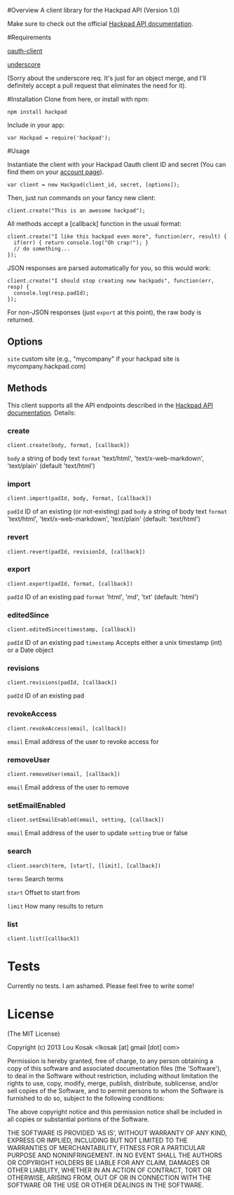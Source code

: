 #Overview
A client library for the Hackpad API (Version 1.0)

Make sure to check out the official [Hackpad API documentation](https://hackpad.com/Hackpad-API-v1.0-k9bpcEeOo2Q).

#Requirements

[oauth-client](https://github.com/unscene/node-oauth)

[underscore](http://underscorejs.org/)

(Sorry about the underscore req. It's just for an object merge, and I'll definitely
accept a pull request that eliminates the need for it).

#Installation
Clone from here, or install with npm:

    npm install hackpad

Include in your app:

    var Hackpad = require('hackpad');

#Usage

Instantiate the client with your Hackpad Oauth client ID and secret (You can find them on your [account page](https://hackpad.com/ep/account/)).

    var client = new Hackpad(client_id, secret, [options]);

Then, just run commands on your fancy new client:

    client.create("This is an awesome hackpad");

All methods accept a [callback] function in the usual format:

    client.create("I like this hackpad even more", function(err, result) {
      if(err) { return console.log("Oh crap!"); }
      // do something...
    });

JSON responses are parsed automatically for you, so this would work:

    client.create("I should stop creating new hackpads", function(err, resp) {
      console.log(resp.padId);
    });

For non-JSON responses (just `export` at this point), the raw body is returned.

## Options

`site` custom site (e.g., "mycompany" if your hackpad site is mycompany.hackpad.com)

## Methods

This client supports all the API endpoints described in the [Hackpad API documentation](https://hackpad.com/Hackpad-API-v1.0-k9bpcEeOo2Q). Details:

### create
    client.create(body, format, [callback])

`body` a string of body text
`format` 'text/html', 'text/x-web-markdown', 'text/plain' (default 'text/html')

### import
    client.import(padId, body, format, [callback])

`padId` ID of an existing (or not-existing) pad
`body` a string of body text
`format` 'text/html', 'text/x-web-markdown', 'text/plain' (default: 'text/html')

### revert
    client.revert(padId, revisionId, [callback])

### export
    client.export(padId, format, [callback])

`padId` ID of an existing pad
`format` 'html', 'md', 'txt' (default: 'html')

### editedSince
    client.editedSince(timestamp, [callback])

`padId` ID of an existing pad
`timestamp` Accepts either a unix timestamp (int) or a Date object

### revisions
    client.revisions(padId, [callback])

`padId` ID of an existing pad

### revokeAccess
    client.revokeAccess(email, [callback])

`email` Email address of the user to revoke access for

### removeUser
    client.removeUser(email, [callback])

`email` Email address of the user to remove

### setEmailEnabled
    client.setEmailEnabled(email, setting, [callback])

`email` Email address of the user to update
`setting` true or false

### search
    client.search(term, [start], [limit], [callback])

`terms` Search terms

`start` Offset to start from

`limit` How many results to return

### list
    client.list([callback])

# Tests
Currently no tests. I am ashamed. Please feel free to write some!

# License

(The MIT License)

Copyright (c) 2013 Lou Kosak &lt;lkosak [at] gmail [dot] com&gt;

Permission is hereby granted, free of charge, to any person obtaining
a copy of this software and associated documentation files (the
'Software'), to deal in the Software without restriction, including
without limitation the rights to use, copy, modify, merge, publish,
distribute, sublicense, and/or sell copies of the Software, and to
permit persons to whom the Software is furnished to do so, subject to
the following conditions:

The above copyright notice and this permission notice shall be
included in all copies or substantial portions of the Software.

THE SOFTWARE IS PROVIDED 'AS IS', WITHOUT WARRANTY OF ANY KIND,
EXPRESS OR IMPLIED, INCLUDING BUT NOT LIMITED TO THE WARRANTIES OF
MERCHANTABILITY, FITNESS FOR A PARTICULAR PURPOSE AND NONINFRINGEMENT.
IN NO EVENT SHALL THE AUTHORS OR COPYRIGHT HOLDERS BE LIABLE FOR ANY
CLAIM, DAMAGES OR OTHER LIABILITY, WHETHER IN AN ACTION OF CONTRACT,
TORT OR OTHERWISE, ARISING FROM, OUT OF OR IN CONNECTION WITH THE
SOFTWARE OR THE USE OR OTHER DEALINGS IN THE SOFTWARE.
